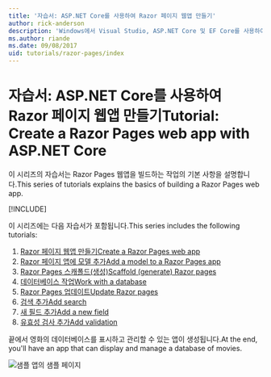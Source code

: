 ```yaml
---
title: '자습서: ASP.NET Core를 사용하여 Razor 페이지 웹앱 만들기'
author: rick-anderson
description: 'Windows에서 Visual Studio, ASP.NET Core 및 EF Core를 사용하여 Razor 페이지 웹앱을 만듭니다.'
ms.author: riande
ms.date: 09/08/2017
uid: tutorials/razor-pages/index
---
```

# <a name="tutorial-create-a-razor-pages-web-app-with-aspnet-core"></a><span data-ttu-id="9ce45-103">자습서: ASP.NET Core를 사용하여 Razor 페이지 웹앱 만들기</span><span class="sxs-lookup"><span data-stu-id="9ce45-103">Tutorial: Create a Razor Pages web app with ASP.NET Core</span></span>

<span data-ttu-id="9ce45-104">이 시리즈의 자습서는 Razor Pages 웹앱을 빌드하는 작업의 기본 사항을 설명합니다.</span><span class="sxs-lookup"><span data-stu-id="9ce45-104">This series of tutorials explains the basics of building a Razor Pages web app.</span></span> 

[!INCLUDE[](~/includes/advancedRP.md)]

<span data-ttu-id="9ce45-105">이 시리즈에는 다음 자습서가 포함됩니다.</span><span class="sxs-lookup"><span data-stu-id="9ce45-105">This series includes the following tutorials:</span></span>

1. [<span data-ttu-id="9ce45-106">Razor 페이지 웹앱 만들기</span><span class="sxs-lookup"><span data-stu-id="9ce45-106">Create a Razor Pages web app</span></span>](xref:tutorials/razor-pages/razor-pages-start)
1. [<span data-ttu-id="9ce45-107">Razor 페이지 앱에 모델 추가</span><span class="sxs-lookup"><span data-stu-id="9ce45-107">Add a model to a Razor Pages app</span></span>](xref:tutorials/razor-pages/model)
1. [<span data-ttu-id="9ce45-108">Razor Pages 스캐폴드(생성)</span><span class="sxs-lookup"><span data-stu-id="9ce45-108">Scaffold (generate) Razor pages</span></span>](xref:tutorials/razor-pages/page)
1. [<span data-ttu-id="9ce45-109">데이터베이스 작업</span><span class="sxs-lookup"><span data-stu-id="9ce45-109">Work with a database</span></span>](xref:tutorials/razor-pages/sql)
1. [<span data-ttu-id="9ce45-110">Razor Pages 업데이트</span><span class="sxs-lookup"><span data-stu-id="9ce45-110">Update Razor pages</span></span>](xref:tutorials/razor-pages/da1)
1. [<span data-ttu-id="9ce45-111">검색 추가</span><span class="sxs-lookup"><span data-stu-id="9ce45-111">Add search</span></span>](xref:tutorials/razor-pages/search)
1. [<span data-ttu-id="9ce45-112">새 필드 추가</span><span class="sxs-lookup"><span data-stu-id="9ce45-112">Add a new field</span></span>](xref:tutorials/razor-pages/new-field)
1. [<span data-ttu-id="9ce45-113">유효성 검사 추가</span><span class="sxs-lookup"><span data-stu-id="9ce45-113">Add validation</span></span>](xref:tutorials/razor-pages/validation)

<span data-ttu-id="9ce45-114">끝에서 영화의 데이터베이스를 표시하고 관리할 수 있는 앱이 생성됩니다.</span><span class="sxs-lookup"><span data-stu-id="9ce45-114">At the end, you'll have an app that can display and manage a database of movies.</span></span>

![샘플 앱의 샘플 페이지](index/_static/sample-page.png)

